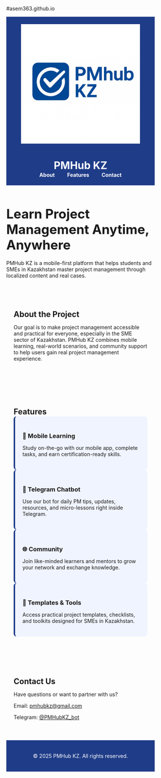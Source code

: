 #asem363.github.io
<!DOCTYPE html>
<html lang="en">
<head>
  <meta charset="UTF-8" />
  <meta name="viewport" content="width=device-width, initial-scale=1.0"/>
  <title>PMHub KZ - Learn Project Management</title>
  <link href="https://fonts.googleapis.com/css2?family=Inter:wght@400;700&display=swap" rel="stylesheet">
  <style>
    * {
      margin: 0;
      padding: 0;
      box-sizing: border-box;
      font-family: 'Inter', sans-serif;
    }
{
    body {
      background-color: #ffffff;
      color: #1f3c88;
      line-height: 1.6;
    }
}
    header {
      background-color: #1f3c88;
      color: #ffffff;
      padding: 20px 40px;
      text-align: center;
    }
{
    header img {
      max-height: 80px;
      margin-bottom: 10px;
    }
}
    nav a {
      color: #ffffff;
      margin: 0 15px;
      text-decoration: none;
      font-weight: bold;
    }
{
    .hero {
      padding: 60px 20px;
      text-align: center;
      background-color: #e6ecff;
    }
}
    .hero h1 {
      font-size: 2.5em;
      margin-bottom: 20px;
    }
{
    .hero p {
      font-size: 1.2em;
      max-width: 600px;
      margin: 0 auto;
    }
}
    .section {
      padding: 40px 20px;
      max-width: 900px;
      margin: auto;
    }
{
    .features {
      display: grid;
      grid-template-columns: repeat(auto-fit, minmax(250px, 1fr));
      gap: 20px;
      margin-top: 20px;
    }
}
    .feature {
      background-color: #f0f4ff;
      border-left: 4px solid #1f3c88;
      padding: 20px;
      border-radius: 8px;
    }
{
    .feature h3 {
      margin-top: 0;
    }
}
    footer {
      background-color: #1f3c88;
      color: #ffffff;
      text-align: center;
      padding: 20px;
    }
  </style>
</head>
<body>

  <header>
    <img src="5192769092300435085.jpg" alt="PMHub KZ Logo">
    <h1>PMHub KZ</h1>
    <nav>
      <a href="#about">About</a>
      <a href="#features">Features</a>
      <a href="#contact">Contact</a>
    </nav>
  </header>

  <section class="hero">
    <h1>Learn Project Management Anytime, Anywhere</h1>
    <p>PMHub KZ is a mobile-first platform that helps students and SMEs in Kazakhstan master project management through localized content and real cases.</p>
  </section>

  <section class="section" id="about">
    <h2>About the Project</h2>
    <p>Our goal is to make project management accessible and practical for everyone, especially in the SME sector of Kazakhstan. PMHub KZ combines mobile learning, real-world scenarios, and community support to help users gain real project management experience.</p>
  </section>

  <section class="section" id="features">
    <h2>Features</h2>
    <div class="features">
      <div class="feature">
        <h3>📱 Mobile Learning</h3>
        <p>Study on-the-go with our mobile app, complete tasks, and earn certification-ready skills.</p>
      </div>
      <div class="feature">
        <h3>🤖 Telegram Chatbot</h3>
        <p>Use our bot for daily PM tips, updates, resources, and micro-lessons right inside Telegram.</p>
      </div>
      <div class="feature">
        <h3>🌐 Community</h3>
        <p>Join like-minded learners and mentors to grow your network and exchange knowledge.</p>
      </div>
      <div class="feature">
        <h3>📂 Templates & Tools</h3>
        <p>Access practical project templates, checklists, and toolkits designed for SMEs in Kazakhstan.</p>
      </div>
    </div>
  </section>

  <section class="section" id="contact">
    <h2>Contact Us</h2>
    <p>Have questions or want to partner with us?</p>
    <p>Email: <a href="mailto:pmhubkz@gmail.com">pmhubkz@gmail.com</a></p>
    <p>Telegram: <a href="https://t.me/PMHubKZ_bot">@PMHubKZ_bot</a></p>
  </section>

  <footer>
    <p>&copy; 2025 PMHub KZ. All rights reserved.</p>
  </footer>

</body>
</html>
